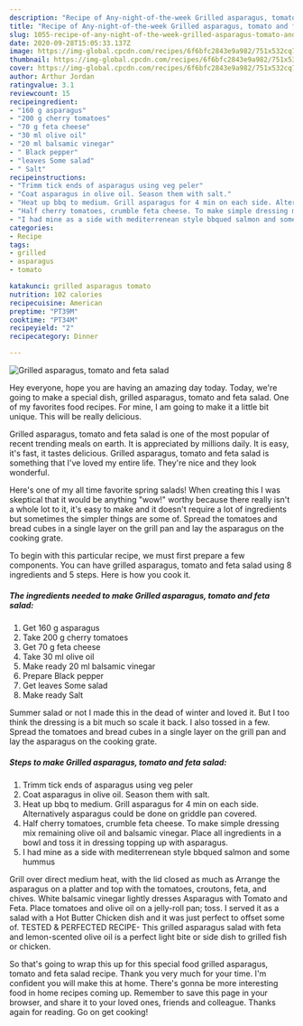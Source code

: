 ```yaml
---
description: "Recipe of Any-night-of-the-week Grilled asparagus, tomato and feta salad"
title: "Recipe of Any-night-of-the-week Grilled asparagus, tomato and feta salad"
slug: 1055-recipe-of-any-night-of-the-week-grilled-asparagus-tomato-and-feta-salad
date: 2020-09-28T15:05:33.137Z
image: https://img-global.cpcdn.com/recipes/6f6bfc2843e9a982/751x532cq70/grilled-asparagus-tomato-and-feta-salad-recipe-main-photo.jpg
thumbnail: https://img-global.cpcdn.com/recipes/6f6bfc2843e9a982/751x532cq70/grilled-asparagus-tomato-and-feta-salad-recipe-main-photo.jpg
cover: https://img-global.cpcdn.com/recipes/6f6bfc2843e9a982/751x532cq70/grilled-asparagus-tomato-and-feta-salad-recipe-main-photo.jpg
author: Arthur Jordan
ratingvalue: 3.1
reviewcount: 15
recipeingredient:
- "160 g asparagus"
- "200 g cherry tomatoes"
- "70 g feta cheese"
- "30 ml olive oil"
- "20 ml balsamic vinegar"
- " Black pepper"
- "leaves Some salad"
- " Salt"
recipeinstructions:
- "Trimm tick ends of asparagus using veg peler"
- "Coat asparagus in olive oil. Season them with salt."
- "Heat up bbq to medium. Grill asparagus for 4 min on each side. Alternatively asparagus could be done on griddle pan covered."
- "Half cherry tomatoes, crumble feta cheese. To make simple dressing mix remaining olive oil and balsamic vinegar. Place all ingredients in a bowl and toss it in dressing topping up with asparagus."
- "I had mine as a side with mediterrenean style bbqued salmon and some hummus"
categories:
- Recipe
tags:
- grilled
- asparagus
- tomato

katakunci: grilled asparagus tomato 
nutrition: 102 calories
recipecuisine: American
preptime: "PT39M"
cooktime: "PT34M"
recipeyield: "2"
recipecategory: Dinner

---
```



![Grilled asparagus, tomato and feta salad](https://img-global.cpcdn.com/recipes/6f6bfc2843e9a982/751x532cq70/grilled-asparagus-tomato-and-feta-salad-recipe-main-photo.jpg)

Hey everyone, hope you are having an amazing day today. Today, we're going to make a special dish, grilled asparagus, tomato and feta salad. One of my favorites food recipes. For mine, I am going to make it a little bit unique. This will be really delicious.

Grilled asparagus, tomato and feta salad is one of the most popular of recent trending meals on earth. It is appreciated by millions daily. It is easy, it's fast, it tastes delicious. Grilled asparagus, tomato and feta salad is something that I've loved my entire life. They're nice and they look wonderful.

Here&#39;s one of my all time favorite spring salads! When creating this I was skeptical that it would be anything &#34;wow!&#34; worthy because there really isn&#39;t a whole lot to it, it&#39;s easy to make and it doesn&#39;t require a lot of ingredients but sometimes the simpler things are some of. Spread the tomatoes and bread cubes in a single layer on the grill pan and lay the asparagus on the cooking grate.


To begin with this particular recipe, we must first prepare a few components. You can have grilled asparagus, tomato and feta salad using 8 ingredients and 5 steps. Here is how you cook it.

<!--inarticleads1-->

##### The ingredients needed to make Grilled asparagus, tomato and feta salad:

1. Get 160 g asparagus
1. Take 200 g cherry tomatoes
1. Get 70 g feta cheese
1. Take 30 ml olive oil
1. Make ready 20 ml balsamic vinegar
1. Prepare  Black pepper
1. Get leaves Some salad
1. Make ready  Salt


Summer salad or not I made this in the dead of winter and loved it. But I too think the dressing is a bit much so scale it back. I also tossed in a few. Spread the tomatoes and bread cubes in a single layer on the grill pan and lay the asparagus on the cooking grate. 

<!--inarticleads2-->

##### Steps to make Grilled asparagus, tomato and feta salad:

1. Trimm tick ends of asparagus using veg peler
1. Coat asparagus in olive oil. Season them with salt.
1. Heat up bbq to medium. Grill asparagus for 4 min on each side. Alternatively asparagus could be done on griddle pan covered.
1. Half cherry tomatoes, crumble feta cheese. To make simple dressing mix remaining olive oil and balsamic vinegar. Place all ingredients in a bowl and toss it in dressing topping up with asparagus.
1. I had mine as a side with mediterrenean style bbqued salmon and some hummus


Grill over direct medium heat, with the lid closed as much as Arrange the asparagus on a platter and top with the tomatoes, croutons, feta, and chives. White balsamic vinegar lightly dresses Asparagus with Tomato and Feta. Place tomatoes and olive oil on a jelly-roll pan; toss. I served it as a salad with a Hot Butter Chicken dish and it was just perfect to offset some of. TESTED &amp; PERFECTED RECIPE- This grilled asparagus salad with feta and lemon-scented olive oil is a perfect light bite or side dish to grilled fish or chicken. 

So that's going to wrap this up for this special food grilled asparagus, tomato and feta salad recipe. Thank you very much for your time. I'm confident you will make this at home. There's gonna be more interesting food in home recipes coming up. Remember to save this page in your browser, and share it to your loved ones, friends and colleague. Thanks again for reading. Go on get cooking!
